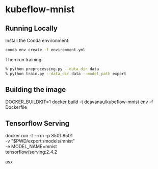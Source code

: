 # kubeflow-mnist

## Running Locally

Install the Conda environment:

```sh
conda env create -f environment.yml

```

Then run training:

```sh
% python preprocessing.py --data_dir data
% python train.py --data_dir data --model_path export
```

## Building the image

DOCKER_BUILDKIT=1 docker build -t dcavanau/kubeflow-mnist env -f Dockerfile

## Tensorflow Serving

docker run -t --rm -p 8501:8501 \
    -v "$PWD/export:/models/mnist" \
    -e MODEL_NAME=mnist \
    tensorflow/serving:2.4.2

asx